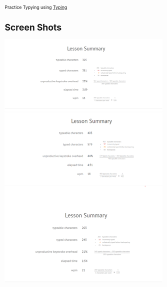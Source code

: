 Practice Typying using [Typing](https://typing.io/lessons)
# Screen Shots #

![Typing1](./type1.png) <br>
![Typing2](./type2.png) <br>
![Typing3](./type3.png)